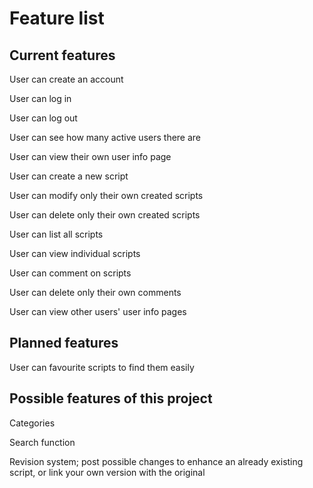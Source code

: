 # Feature list
## Current features
User can create an account

User can log in

User can log out

User can see how many active users there are

User can view their own user info page

User can create a new script

User can modify only their own created scripts

User can delete only their own created scripts

User can list all scripts

User can view individual scripts

User can comment on scripts

User can delete only their own comments

User can view other users' user info pages

## Planned features
User can favourite scripts to find them easily

## Possible features of this project
Categories

Search function

Revision system; post possible changes to enhance an already existing script, or link your own version with the original
